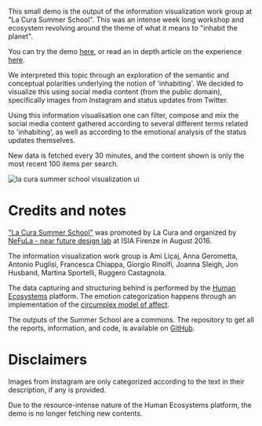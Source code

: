 This small demo is the output of the information visualization work group at "La Cura Summer School". This was an intense week long workshop and ecosystem revolving around the theme of what it means to "inhabit the planet". 

You can try the demo [here](https://lcss2016.ruggerocastagnola.com), or read an in depth article on the experience [here](https://parcodiyellowstone.it/en/lab/la-cura-summer-school).

We interpreted this topic through an exploration of the semantic and conceptual polarities underlying the notion of 'inhabiting'. We decided to visualize this using social media content (from the public domain), specifically images from Instagram and status updates from Twitter.

Using this information visualisation one can filter, compose and mix the social media content gathered according to several different terms related to 'inhabiting', as well as according to the emotional analysis of the status updates themselves.

New data is fetched every 30 minutes, and the content shown is only the most recent 100 items per search.

![la cura summer school visualization ui](https://ruggerocastagnola.com/docs/2016_la_cura_summer_school_viz_01.png)

# Credits and notes
["La Cura Summer School"](http://la-cura.it/summerschool/eng/) was promoted by La Cura and organized by [NeFuLa - near future design lab](http://nefula.com/) at ISIA Firenze in August 2016.

The information visualization work group is Ami Liçaj, Anna Gerometta, Antonio Puglisi, Francesca Chiappa, Giorgio Rinolfi, Joanna Sleigh, Jon Husband, Martina Sportelli, Ruggero Castagnola.

The data capturing and structuring behind is performed by the [Human Ecosystems](http://human-ecosystems.com/home/) platform. The emotion categorization happens through an implementation of the [circumplex model of affect](https://en.wikipedia.org/wiki/Emotion_classification#Circumplex_model).

The outputs of the Summer School are a commons. The repository to get all the reports, information, and code, is available on [GitHub](https://github.com/xdxdVSxdxd/LaCuraBook/tree/master/IT/La-Cura-Summer-School/).

# Disclaimers
Images from Instagram are only categorized according to the text in their description, if any is provided.

Due to the resource-intense nature of the Human Ecosystems platform, the demo is no longer fetching new contents.
